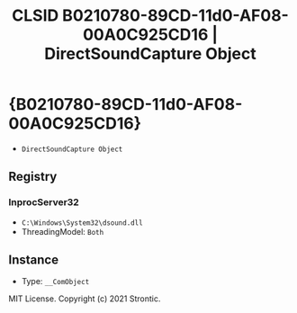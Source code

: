 ﻿---
title: "CLSID B0210780-89CD-11d0-AF08-00A0C925CD16 | DirectSoundCapture Object"
excerpt: What is COM-Object CLSID B0210780-89CD-11d0-AF08-00A0C925CD16?
---

# {B0210780-89CD-11d0-AF08-00A0C925CD16}

* `DirectSoundCapture Object`

## Registry


### InprocServer32

* `C:\Windows\System32\dsound.dll`
* ThreadingModel: `Both`

## Instance

* Type: `__ComObject`

MIT License. Copyright (c) 2021 Strontic.



